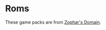 # Roms

These game packs are from [Zophar's Domain](https://www.zophar.net/pdroms/chip8/chip-8-games-pack.html).
